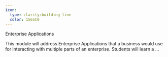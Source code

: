 ```yaml
---
icon:
  type: clarity:building-line
  color: 1565C0
---
```

Enterprise Applications

This module will address Enterprise Applications that a business would use for interacting with multiple parts of an enterprise. Students will learn a ... 

